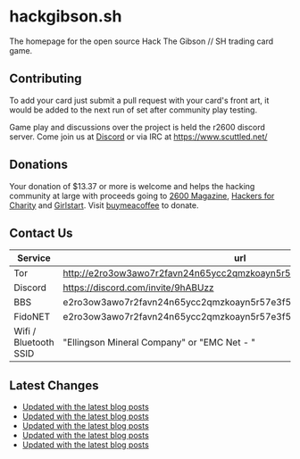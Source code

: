 # hackgibson.sh
The homepage for the open source Hack The Gibson // SH trading card game.


## Contributing

To add your card just submit a pull request with your card's front art, it would be added to the next run of set after community play testing.

Game play and discussions over the project is held the r2600 discord server. Come join us at [Discord](https://discord.com/invite/9hABUzz) or via IRC at https://www.scuttled.net/


## Donations

Your donation of $13.37 or more is welcome and helps the hacking community at large with proceeds going to [2600 Magazine](https://2600.com/), [Hackers for Charity](https://hackersforcharity.org) and [Girlstart](https://girlstart.org).  Visit [buymeacoffee](https://www.buymeacoffee.com/hackgibson.sh) to donate.


## Contact Us

Service | url
-|-
Tor | http://e2ro3ow3awo7r2favn24n65ycc2qmzkoayn5r57e3f56nvjwdcgg32ad.onion
Discord | https://discord.com/invite/9hABUzz
BBS | e2ro3ow3awo7r2favn24n65ycc2qmzkoayn5r57e3f56nvjwdcgg32ad.onion:23
FidoNET | e2ro3ow3awo7r2favn24n65ycc2qmzkoayn5r57e3f56nvjwdcgg32ad.onion:24554
Wifi / Bluetooth SSID | "Ellingson Mineral Company" or "EMC Net - <fidonet address>"

## Latest Changes
<!-- BLOG-POST-LIST:START -->
- [Updated with the latest blog posts](https://github.com/DFW2600/hackgibson.sh/commit/b395e3bea0babcfc64674f670114dc5fc49de693)
- [Updated with the latest blog posts](https://github.com/DFW2600/hackgibson.sh/commit/ef51d01733caa1154493dda179ec177b9f9913f1)
- [Updated with the latest blog posts](https://github.com/DFW2600/hackgibson.sh/commit/e80360b1f4756d5daaeb97e93a6759830aa869be)
- [Updated with the latest blog posts](https://github.com/DFW2600/hackgibson.sh/commit/cda51cb7ed53a30b6e780df964cac5d295d5f24d)
- [Updated with the latest blog posts](https://github.com/DFW2600/hackgibson.sh/commit/bfe27cf0aa7de9c776f3b8259d56e72a9acafaa5)
<!-- BLOG-POST-LIST:END -->
